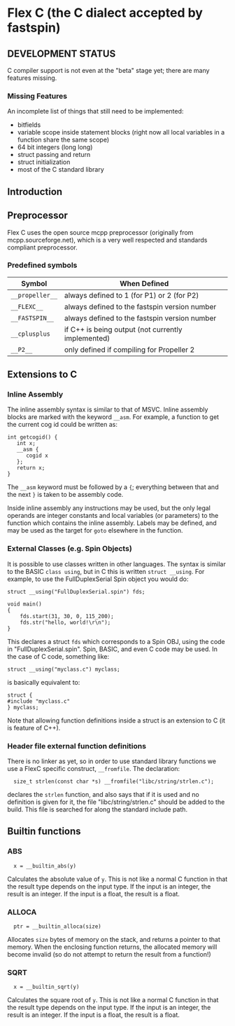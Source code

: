 # Flex C (the C dialect accepted by fastspin)

## DEVELOPMENT STATUS

C compiler support is not even at the "beta" stage yet; there are many features missing.

### Missing Features

An incomplete list of things that still need to be implemented:

  * bitfields
  * variable scope inside statement blocks (right now all local variables in a function share the same scope)
  * 64 bit integers (long long)
  * struct passing and return
  * struct initialization
  * most of the C standard library
  
## Introduction

## Preprocessor

Flex C uses the open source mcpp preprocessor (originally from mcpp.sourceforge.net), which is a very well respected and standards compliant preprocessor.

### Predefined symbols

Symbol           | When Defined
-----------------|-------------
`__propeller__`  | always defined to 1 (for P1) or 2 (for P2)
`__FLEXC__`      | always defined to the fastspin version number
`__FASTSPIN__`   | always defined to the fastspin version number
`__cplusplus`    | if C++ is being output (not currently implemented)
`__P2__`         | only defined if compiling for Propeller 2

## Extensions to C

### Inline Assembly

The inline assembly syntax is similar to that of MSVC. Inline assembly blocks are marked with the keyword `__asm`. For example, a function to get the current cog id could be written as:
```
int getcogid() {
   int x;
   __asm {
      cogid x
   };
   return x;
}
```
The `__asm` keyword must be followed by a `{`; everything between that and the next `}` is taken to be assembly code.

Inside inline assembly any instructions may be used, but the only legal operands are integer constants and local variables (or parameters) to the function which contains the inline assembly. Labels may be defined, and may be used as the target for `goto` elsewhere in the function.

### External Classes (e.g. Spin Objects)

It is possible to use classes written in other languages. The syntax is similar to the BASIC `class using`, but in C this is written `struct __using`. For example, to use the FullDuplexSerial Spin object you would do:
```
struct __using("FullDuplexSerial.spin") fds;

void main()
{
    fds.start(31, 30, 0, 115_200);
    fds.str("hello, world!\r\n");
}
```
This declares a struct `fds` which corresponds to a Spin OBJ, using the code in "FullDuplexSerial.spin". Spin, BASIC, and even C code may be used. In the case of C code, something like:
```
struct __using("myclass.c") myclass;
```
is basically equivalent to:
```
struct {
#include "myclass.c"
} myclass;
```
Note that allowing function definitions inside a struct is an extension to C (it is feature of C++).

### Header file external function definitions

There is no linker as yet, so in order to use standard library functions we use a FlexC specific construct, `__fromfile`. The declaration:
```
  size_t strlen(const char *s) __fromfile("libc/string/strlen.c");
```
declares the `strlen` function, and also says that if it is used and no definition is given for it, the file "libc/string/strlen.c" should be added to the build. This file is searched for along the standard include path.

## Builtin functions

### ABS

```
  x = __builtin_abs(y)
```
Calculates the absolute value of `y`. This is not like a normal C function in that the result type depends on the input type. If the input is an integer, the result is an integer. If the input is a float, the result is a float.

### ALLOCA

```
  ptr = __builtin_alloca(size)
```
Allocates `size` bytes of memory on the stack, and returns a pointer to that memory. When the enclosing function returns, the allocated memory will become invalid (so do not attempt to return the result from a function!)

### SQRT

```
  x = __builtin_sqrt(y)
```
Calculates the square root of `y`. This is not like a normal C function in that the result type depends on the input type. If the input is an integer, the result is an integer. If the input is a float, the result is a float.

